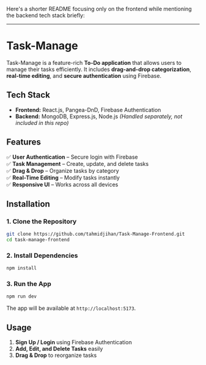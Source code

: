 Here's a shorter README focusing only on the frontend while mentioning the backend tech stack briefly:  

---

# **Task-Manage**  

Task-Manage is a feature-rich **To-Do application** that allows users to manage their tasks efficiently. It includes **drag-and-drop categorization**, **real-time editing**, and **secure authentication** using Firebase.  

## **Tech Stack**  
- **Frontend:** React.js, Pangea-DnD, Firebase Authentication  
- **Backend:** MongoDB, Express.js, Node.js *(Handled separately, not included in this repo)*  

## **Features**  
✅ **User Authentication** – Secure login with Firebase  
✅ **Task Management** – Create, update, and delete tasks  
✅ **Drag & Drop** – Organize tasks by category  
✅ **Real-Time Editing** – Modify tasks instantly  
✅ **Responsive UI** – Works across all devices  

## **Installation**  

### **1. Clone the Repository**  
```sh
git clone https://github.com/tahmidjihan/Task-Manage-Frontend.git
cd task-manage-frontend
```

### **2. Install Dependencies**  
```sh
npm install
```

### **3. Run the App**  
```sh
npm run dev
```

The app will be available at `http://localhost:5173`.  

## **Usage**  
1. **Sign Up / Login** using Firebase Authentication  
2. **Add, Edit, and Delete Tasks** easily  
3. **Drag & Drop** to reorganize tasks  

